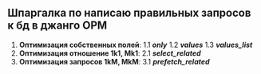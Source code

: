 ## Шпаргалка по написаю правильных запросов к бд в джанго ОРМ
1. **Оптимизация собственных полей**:
    1.1 ***only***
    1.2 ***values***
    1.3 ***values_list***
2. **Оптимизация отношение 1k1, Mk1**:
    2.1 ***select_related***
3. **Оптимизация запросов 1kM, MkM**:
    3.1 ***prefetch_related***